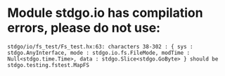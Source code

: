 # Module stdgo.io has compilation errors, please do not use:
```
stdgo/io/fs_test/Fs_test.hx:63: characters 38-302 : { sys : stdgo.AnyInterface, mode : stdgo.io.fs.FileMode, modTime : Null<stdgo.time.Time>, data : stdgo.Slice<stdgo.GoByte> } should be stdgo.testing.fstest.MapFS

```

